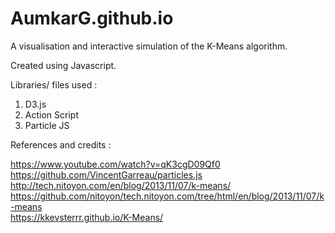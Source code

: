 # AumkarG.github.io



A visualisation and interactive simulation of the K-Means algorithm.

Created using Javascript.

Libraries/ files used :
1) D3.js
2) Action Script
3) Particle JS


References and credits :

https://www.youtube.com/watch?v=qK3cgD09Qf0<br>
https://github.com/VincentGarreau/particles.js<br>
http://tech.nitoyon.com/en/blog/2013/11/07/k-means/<br>
https://github.com/nitoyon/tech.nitoyon.com/tree/html/en/blog/2013/11/07/k-means<br>
https://kkevsterrr.github.io/K-Means/
